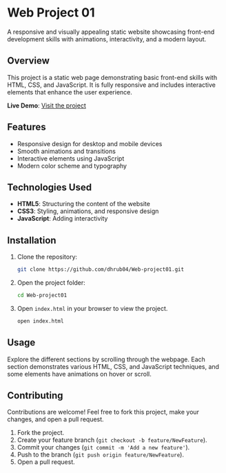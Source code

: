 # Web Project 01

A responsive and visually appealing static website showcasing front-end development skills with animations, interactivity, and a modern layout.

## Overview

This project is a static web page demonstrating basic front-end skills with HTML, CSS, and JavaScript. It is fully responsive and includes interactive elements that enhance the user experience.

**Live Demo**: [Visit the project](https://dhrub04.github.io/Web-project01/)

## Features

- Responsive design for desktop and mobile devices
- Smooth animations and transitions
- Interactive elements using JavaScript
- Modern color scheme and typography

## Technologies Used

- **HTML5**: Structuring the content of the website
- **CSS3**: Styling, animations, and responsive design
- **JavaScript**: Adding interactivity

## Installation

1. Clone the repository:

   ```bash
   git clone https://github.com/dhrub04/Web-project01.git
   ```

2. Open the project folder:

   ```bash
   cd Web-project01
   ```

3. Open `index.html` in your browser to view the project.

   ```bash
   open index.html
   ```


## Usage

Explore the different sections by scrolling through the webpage. Each section demonstrates various HTML, CSS, and JavaScript techniques, and some elements have animations on hover or scroll.

## Contributing

Contributions are welcome! Feel free to fork this project, make your changes, and open a pull request.

1. Fork the project.
2. Create your feature branch (`git checkout -b feature/NewFeature`).
3. Commit your changes (`git commit -m 'Add a new feature'`).
4. Push to the branch (`git push origin feature/NewFeature`).
5. Open a pull request.
